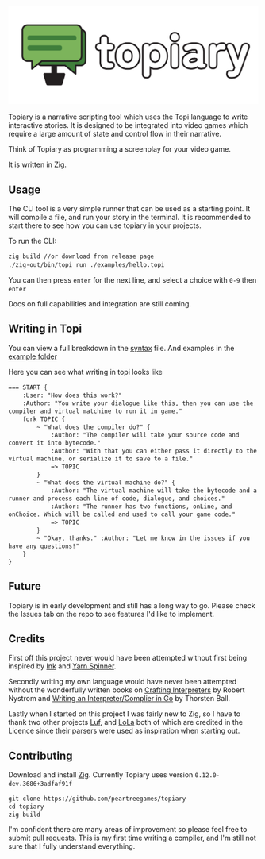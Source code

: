 ![](https://github.com/peartreegames/topiary/blob/main/assets/logo_horizontal_outline.png)

Topiary is a narrative scripting tool which uses the Topi language to write interactive stories.
It is designed to be integrated into video games which require a large amount of state and control flow in their narrative.

Think of Topiary as programming a screenplay for your video game.

It is written in [Zig](https://ziglang.org).

## Usage

The CLI tool is a very simple runner that can be used as a starting point. 
It will compile a file, and run your story in the terminal.
It is recommended to start there to see how you can use topiary in your projects.

To run the CLI:

```sh
zig build //or download from release page
./zig-out/bin/topi run ./examples/hello.topi
```

You can then press `enter` for the next line,
and select a choice with `0-9` then `enter`

Docs on full capabilities and integration are still coming.

## Writing in Topi

You can view a full breakdown in the [syntax](https://github.com/peartreegames/topiary/blob/main/docs/syntax.md) file.
And examples in the [example folder](https://github.com/peartreegames/topiary/tree/main/examples)

Here you can see what writing in topi looks like

```topi
=== START {
    :User: "How does this work?"
    :Author: "You write your dialogue like this, then you can use the compiler and virtual matchine to run it in game."
    fork TOPIC {
        ~ "What does the compiler do?" {
            :Author: "The compiler will take your source code and convert it into bytecode."
            :Author: "With that you can either pass it directly to the virtual machine, or serialize it to save to a file."
            => TOPIC
        }
        ~ "What does the virtual machine do?" {
            :Author: "The virtual machine will take the bytecode and a runner and process each line of code, dialogue, and choices."
            :Author: "The runner has two functions, onLine, and onChoice. Which will be called and used to call your game code."
            => TOPIC
        }
        ~ "Okay, thanks." :Author: "Let me know in the issues if you have any questions!"
    }
}
```

## Future

Topiary is in early development and still has a long way to go.
Please check the Issues tab on the repo to see features I'd like to implement.

## Credits

First off this project never would have been attempted without first being inspired by [Ink](https://github.com/inkle/ink) and [Yarn Spinner](https://yarnspinner.dev). 

Secondly writing my own language would have never been attempted without the wonderfully written books on [Crafting Interpreters](https://craftinginterpreters.com) by Robert Nystrom and [Writing an Interpreter/Complier in Go](https://interpreterbook.com)
by Thorsten Ball. 

Lastly when I started on this project I was fairly new to Zig, so I have to thank two other projects [Luf](https://github.com/Luukdegram/luf/tree/master), 
and [LoLa](https://github.com/MasterQ32/LoLa/tree/master) both of which are credited in the Licence since their parsers were used as inspiration when starting out.

## Contributing

Download and install [Zig](https://ziglang.org). Currently Topiary uses version `0.12.0-dev.3686+3adfaf91f`

```
git clone https://github.com/peartreegames/topiary
cd topiary
zig build
```

I'm confident there are many areas of improvement so please feel free to submit pull requests.
This is my first time writing a compiler, and I'm still not sure that I fully understand everything.
